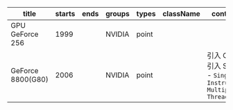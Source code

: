 title | starts | ends | groups | types | className | contents
-- | -- |-- |-- |-- | -- | --
GPU GeForce 256 | 1999|  | NVIDIA | point| | 
GeForce 8800(G80) | 2006 | | NVIDIA | point | | 引入 CUDA, 引入 SIMT - `Single-Instruction Multiple-Thread`

